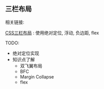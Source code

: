 ## 三栏布局

相关链接: 

[CSS三栏布局](http://www.w3cplus.com/blog/104.html) : 使用绝对定位, 浮动, 负边距, flex

TODO:
- 绝对定位实现
- 知识点了解
    + 双飞翼布局
    + BFC
    + Margin Collapse
    + flex